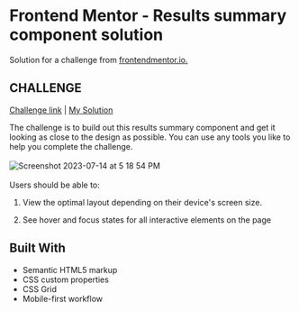 # Frontend Mentor - Results summary component solution

Solution for a challenge from [frontendmentor.io.](https://www.frontendmentor.io/home)

## CHALLENGE

[Challenge link](https://www.frontendmentor.io/challenges/results-summary-component-CE_K6s0maV) | [My Solution](https://poko91.github.io/Frontend-Mentor-Challenges/Results-summary-component/)

The challenge is to build out this results summary component and get it looking as close to the design as possible. You can use any tools you like to help you complete the challenge.
\
\
![Screenshot 2023-07-14 at 5 18 54 PM](https://github.com/poko91/Frontend-Mentor-Challenges/assets/82212882/275683be-c7ad-460f-9988-6c9f6a725321)
\
\
Users should be able to:

1. View the optimal layout depending on their device's screen size.

2. See hover and focus states for all interactive elements on the page

## Built With

- Semantic HTML5 markup
- CSS custom properties
- CSS Grid
- Mobile-first workflow
